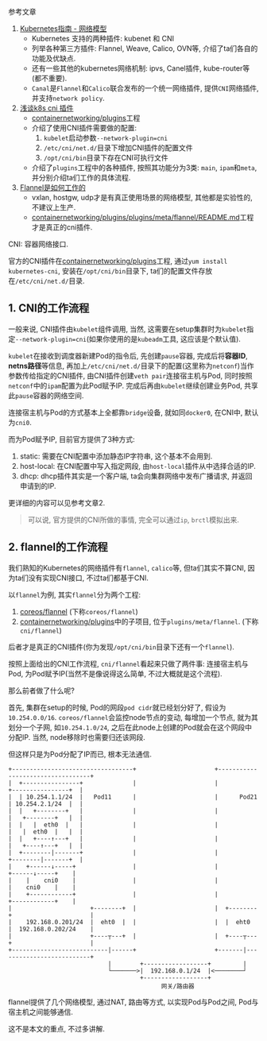 参考文章

1. [Kubernetes指南 - 网络模型](https://feisky.gitbooks.io/kubernetes/network/network.html)
    - Kubernetes 支持的两种插件: kubenet 和 CNI
    - 列举各种第三方插件: Flannel, Weave, Calico, OVN等, 介绍了ta们各自的功能及优缺点.
    - 还有一些其他的kubernetes网络机制: ipvs, Canel插件, kube-router等(都不重要).
    - `Canal`是`Flannel`和`Calico`联合发布的一个统一网络插件, 提供`CNI`网络插件, 并支持`network policy`.
2. [浅谈k8s cni 插件](https://segmentfault.com/a/1190000017182169)
    - [containernetworking/plugins](https://github.com/containernetworking/plugins)工程
    - 介绍了使用CNI插件需要做的配置: 
        1. `kubelet`启动参数`--network-plugin=cni`
        2. `/etc/cni/net.d/`目录下增加CNI插件的配置文件
        3. `/opt/cni/bin`目录下存在CNI可执行文件
    - 介绍了`plugins`工程中的各种插件, 按照其功能分为3类: `main`, `ipam`和`meta`, 并分别介绍ta们工作的具体流程.
3. [Flannel是如何工作的](https://cloud.tencent.com/developer/article/1096997)
    - vxlan, hostgw, udp才是有真正使用场景的网络模型, 其他都是实验性的, 不建议上生产.
    - [containernetworking/plugins/plugins/meta/flannel/README.md](https://github.com/containernetworking/plugins/blob/master/plugins/meta/flannel/README.md)工程才是真正的cni插件.

CNI: 容器网络接口.

官方的CNI插件在[containernetworking/plugins](https://github.com/containernetworking/plugins)工程, 通过`yum install kubernetes-cni`, 安装在`/opt/cni/bin`目录下, ta们的配置文件存放在`/etc/cni/net.d/`目录.

## 1. CNI的工作流程

一般来说, CNI插件由`kubelet`组件调用, 当然, 这需要在setup集群时为`kubelet`指定`--network-plugin=cni`(如果你使用的是`kubeadm`工具, 这应该是个默认值).

`kubelet`在接收到调度器新建Pod的指令后, 先创建`pause`容器, 完成后将**容器ID**, **netns路径**等信息, 再加上`/etc/cni/net.d/`目录下的配置(这里称为`netconf`)当作参数传给指定的CNI插件, 由CNI插件创建`veth pair`连接宿主机与Pod, 同时按照`netconf`中的`ipam`配置为此Pod赋予IP. 完成后再由`kubelet`继续创建业务Pod, 共享此`pause`容器的网络空间.

连接宿主机与Pod的方式基本上全都靠`bridge`设备, 就如同`docker0`, 在CNI中, 默认为`cni0`.

而为Pod赋予IP, 目前官方提供了3种方式: 

1. static: 需要在CNI配置中添加静态IP字符串, 这个基本不会用到.
2. host-local: 在CNI配置中写入指定网段, 由`host-local`插件从中选择合适的IP.
3. dhcp: dhcp插件其实是一个客户端, ta会向集群网络中发布广播请求, 并返回申请到的IP.

更详细的内容可以见参考文章2.

> 可以说, 官方提供的CNI所做的事情, 完全可以通过`ip`, `brctl`模拟出来.

## 2. flannel的工作流程

我们熟知的Kubernetes的网络插件有`flannel`, `calico`等, 但ta们其实不算CNI, 因为ta们没有实现CNI接口, 不过ta们都基于CNI.

以`flannel`为例, 其实`flannel`分为两个工程:

1. [coreos/flannel](https://github.com/generals-space/flannel) (下称`coreos/flannel`)
2. [containernetworking/plugins](https://github.com/containernetworking/plugins)中的子项目, 位于`plugins/meta/flannel`. (下称`cni/flannel`)

后者才是真正的CNI插件(你为发现`/opt/cni/bin`目录下还有一个`flannel`).

按照上面给出的CNI工作流程, `cni/flannel`看起来只做了两件事: 连接宿主机与Pod, 为Pod赋予IP(当然不是像说得这么简单, 不过大概就是这个流程).

那么前者做了什么呢? 

首先, 集群在setup的时候, Pod的网段`pod cidr`就已经划分好了, 假设为`10.254.0.0/16`. `coreos/flannel`会监控node节点的变动, 每增加一个节点, 就为其划分一个子网, 如`10.254.1.0/24`, 之后在此node上创建的Pod就会在这个网段中分配IP. 当然, node移除时也需要归还该网段.

但这样只是为Pod分配了IP而已, 根本无法通信. 

```
+----------------------------------+                      +----------------------------------+
|  +----------------+              |                      |              +----------------+  |
|  | 10.254.1.1/24  |   Pod11      |                      |      Pod21   | 10.254.2.1/24  |  |
|  |   +--------+   |              |                      |              |   +--------+   |  |
|  |   |  eth0  |   |              |                      |              |   |  eth0  |   |  |
|  |   +----↑---+   |              |                      |              |   +----↑---+   |  |
|  +--------|-------+              |                      |              +--------|-------+  |
|    +------↓-----+                |                      |                +------↓-----+    |
|    |    cni0    |                |                      |                |    cni0    |    |
|    +------------+                |                      |                +------------+    |
|                      +--------+  |                      |  +--------+                      |
|    192.168.0.201/24  |  eht0  |  |                      |  |  eht0  |  192.168.0.202/24    |
|                      +----┬---+  |                      |  +----┬---+                      |
+---------------------------|------+                      +-------|--------------------------+
                            |        +------------------+         |                             
                            └───────>|  192.168.0.1/24  |<────────┘                             
                                     +------------------+
                                           网关/路由器
```

flannel提供了几个网络模型, 通过NAT, 路由等方式, 以实现Pod与Pod之间, Pod与宿主机之间能够通信.

这不是本文的重点, 不过多讲解.

